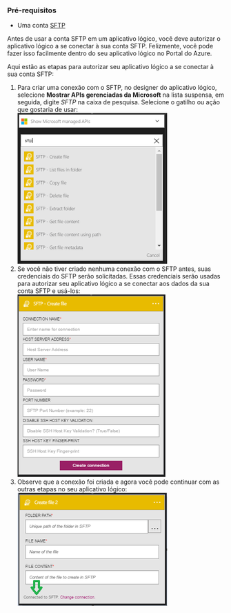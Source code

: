 ### Pré-requisitos

- Uma conta [SFTP](https://en.wikipedia.org/wiki/SSH_File_Transfer_Protocol)  


Antes de usar a conta SFTP em um aplicativo lógico, você deve autorizar o aplicativo lógico a se conectar à sua conta SFTP. Felizmente, você pode fazer isso facilmente dentro do seu aplicativo lógico no Portal do Azure.

Aqui estão as etapas para autorizar seu aplicativo lógico a se conectar à sua conta SFTP:
1. Para criar uma conexão com o SFTP, no designer do aplicativo lógico, selecione **Mostrar APIs gerenciadas da Microsoft** na lista suspensa, em seguida, digite *SFTP* na caixa de pesquisa. Selecione o gatilho ou ação que gostaria de usar: ![](./media/connectors-create-api-sftp/sftp-1.png)  
2. Se você não tiver criado nenhuma conexão com o SFTP antes, suas credenciais do SFTP serão solicitadas. Essas credenciais serão usadas para autorizar seu aplicativo lógico a se conectar aos dados da sua conta SFTP e usá-los: ![](./media/connectors-create-api-sftp/sftp-2.png)  
3. Observe que a conexão foi criada e agora você pode continuar com as outras etapas no seu aplicativo lógico: ![](./media/connectors-create-api-sftp/sftp-3.png)  

<!---HONumber=AcomDC_0525_2016-->